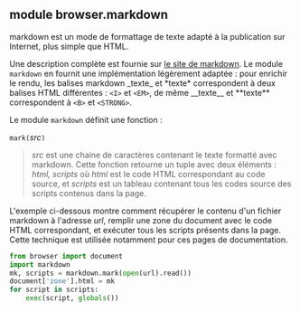 module **browser.markdown**
---------------------------

markdown est un mode de formattage de texte adapté à la publication sur
Internet, plus simple que HTML.

Une description complète est fournie sur
[le site de markdown](http://daringfireball.net/projects/markdown/). Le
module `markdown` en fournit une implémentation légèrement adaptée : pour
enrichir le rendu, les balises markdown \_texte\_ et \*texte\* correspondent à
deux balises HTML différentes : `<I>` et `<EM>`, de même \_\_texte\_\_ et
\*\*texte\*\* correspondent à `<B>` et `<STRONG>`.

Le module `markdown` définit une fonction :

`mark(`_src_`)`
> _src_ est une chaine de caractères contenant le texte formatté avec
> markdown. Cette fonction retourne un tuple avec deux éléments :
> *html, scripts* où *html* est le code HTML correspondant au code source, et
> *scripts* est un tableau contenant tous les codes source des scripts
> contenus dans la page.

L'exemple ci-dessous montre comment récupérer le contenu d'un fichier markdown
à l'adresse _url_, remplir une zone du document avec le code HTML
correspondant, et exécuter tous les scripts présents dans la page. Cette
technique est utilisée notamment pour ces pages de documentation.

```python
from browser import document
import markdown
mk, scripts = markdown.mark(open(url).read())
document['zone'].html = mk
for script in scripts:
    exec(script, globals())
```